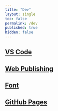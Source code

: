 ```yaml
---
title: "Dev"
layout: single
toc: false
permalink: /dev
published: true
hidden: false
---
```


<head>
  <base target="_self">
</head>

## [VS Code](/dev/vs_code)

## [Web Publishing](/dev/web_publishing)

## [Font](/dev/font)

## [GitHub Pages](/dev/github_pages)
